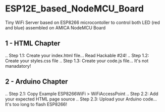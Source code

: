 # ESP12E_based_NodeMCU_Board
Tiny WiFi Server based on ESP8266 microcontoller to control both LED (red and blue) assembled on AMICA NodeMCU Board


## 1 - HTML Chapter
.. Step 1.1: Create your index.html file... Read Hackable #24!
.. Step 1.2: Create your styles.css file
.. Step 1.3: Create your code.js file... It's not manadatory!

## 2 - Arduino Chapter
.. Step 2.1: Copy Example ESP8266WiFi > WiFiAccessPoint
.. Step 2.2: Add your expected HTML page source
.. Step 2.3: Upload your Arduino code... It's too long to flash ESP8266!
